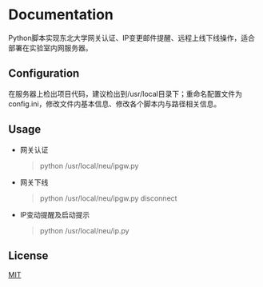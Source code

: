 # Documentation

Python脚本实现东北大学网关认证、IP变更邮件提醒、远程上线下线操作，适合部署在实验室内网服务器。

## Configuration

在服务器上检出项目代码，建议检出到/usr/local目录下；重命名配置文件为config.ini，修改文件内基本信息、修改各个脚本内与路径相关信息。

## Usage

* 网关认证

    > python /usr/local/neu/ipgw.py

* 网关下线

    > python /usr/local/neu/ipgw.py disconnect

* IP变动提醒及启动提示

    > python /usr/local/neu/ip.py

## License

[MIT](http://opensource.org/licenses/MIT)

